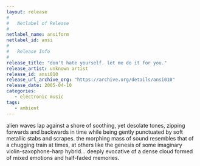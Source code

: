 ```yaml
---
layout: release
#
#   Netlabel of Release
#
netlabel_name: ansiform
netlabel_id: ansi
#
#   Release Info
#
release_title: "don't hate yourself. let me do it for you."
release_artist: unknown artist
release_id: ansi010
release_url_archive_org: "https://archive.org/details/ansi010"
release_date: 2005-04-10
categories:
   - electronic music
tags:
   - ambient
---
```

alien waves lap against a shore of soothing, yet desolate tones, zipping forwards and backwards in time while being gently punctuated by soft metallic stabs and scrapes. the morphing mass of sound resembles that of a chugging train at times, at others like the genesis of some imaginary violin-saxophone-harp hybrid... deeply evocative of a dense cloud formed of mixed emotions and half-faded memories.
